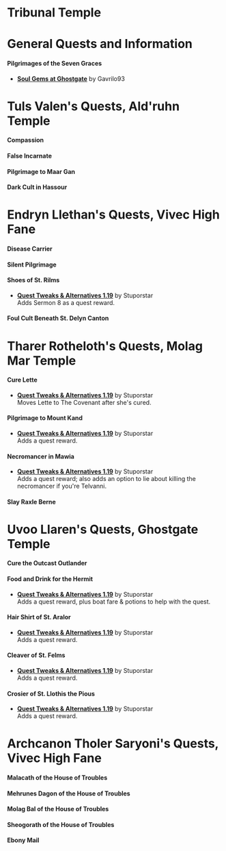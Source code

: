 # Tribunal Temple
# General Quests and Information
#### Pilgrimages of the Seven Graces
* [**Soul Gems at Ghostgate**](https://www.nexusmods.com/morrowind/mods/47340) by Gavrilo93  

# Tuls Valen's Quests, Ald'ruhn Temple
#### Compassion
#### False Incarnate
#### Pilgrimage to Maar Gan
#### Dark Cult in Hassour

# Endryn Llethan's Quests, Vivec High Fane
#### Disease Carrier
#### Silent Pilgrimage
#### Shoes of St. Rilms
* [**Quest Tweaks & Alternatives 1.19**](https://www.dropbox.com/s/0ihtlpfrzfhiwxo/QTA_1.19.7z?dl=0) by Stuporstar  
Adds Sermon 8 as a quest reward.  
#### Foul Cult Beneath St. Delyn Canton

# Tharer Rotheloth's Quests, Molag Mar Temple
#### Cure Lette
* [**Quest Tweaks & Alternatives 1.19**](https://www.dropbox.com/s/0ihtlpfrzfhiwxo/QTA_1.19.7z?dl=0) by Stuporstar  
Moves Lette to The Covenant after she's cured.  
#### Pilgrimage to Mount Kand
* [**Quest Tweaks & Alternatives 1.19**](https://www.dropbox.com/s/0ihtlpfrzfhiwxo/QTA_1.19.7z?dl=0) by Stuporstar  
Adds a quest reward.  
#### Necromancer in Mawia
* [**Quest Tweaks & Alternatives 1.19**](https://www.dropbox.com/s/0ihtlpfrzfhiwxo/QTA_1.19.7z?dl=0) by Stuporstar  
Adds a quest reward; also adds an option to lie about killing the necromancer if you're Telvanni.  
#### Slay Raxle Berne

# Uvoo Llaren's Quests, Ghostgate Temple
#### Cure the Outcast Outlander
#### Food and Drink for the Hermit
* [**Quest Tweaks & Alternatives 1.19**](https://www.dropbox.com/s/0ihtlpfrzfhiwxo/QTA_1.19.7z?dl=0) by Stuporstar  
Adds a quest reward, plus boat fare & potions to help with the quest.
#### Hair Shirt of St. Aralor
* [**Quest Tweaks & Alternatives 1.19**](https://www.dropbox.com/s/0ihtlpfrzfhiwxo/QTA_1.19.7z?dl=0) by Stuporstar  
Adds a quest reward.  
#### Cleaver of St. Felms
* [**Quest Tweaks & Alternatives 1.19**](https://www.dropbox.com/s/0ihtlpfrzfhiwxo/QTA_1.19.7z?dl=0) by Stuporstar  
Adds a quest reward.  
#### Crosier of St. Llothis the Pious
* [**Quest Tweaks & Alternatives 1.19**](https://www.dropbox.com/s/0ihtlpfrzfhiwxo/QTA_1.19.7z?dl=0) by Stuporstar  
Adds a quest reward.  

# Archcanon Tholer Saryoni's Quests, Vivec High Fane
#### Malacath of the House of Troubles
#### Mehrunes Dagon of the House of Troubles
#### Molag Bal of the House of Troubles
#### Sheogorath of the House of Troubles
#### Ebony Mail
